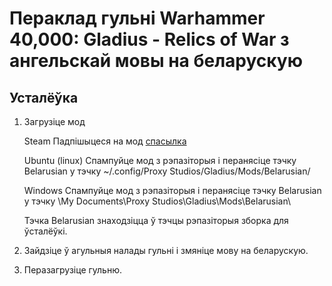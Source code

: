 # Пераклад гульні Warhammer 40,000: Gladius - Relics of War з ангельскай мовы на беларускую

## Усталёўка

1. Загрузіце мод

    Steam
    Падпішыцеся на мод [спасылка](https://steamcommunity.com/sharedfiles/filedetails/?id=2372249255&searchtext=Belarusian)

    Ubuntu (linux)
    Спампуйце мод з рэпазіторыя і перанясіце тэчку Belarusian у тэчку ~/.config/Proxy Studios/Gladius/Mods/Belarusian/

    Windows
    Спампуйце мод з рэпазіторыя і перанясіце тэчку Belarusian у тэчку \My Documents\Proxy Studios\Gladius\Mods\Belarusian\

    Тэчка Belarusian знаходзіцца ў тэчцы рэпазіторыя зборка для ўсталёўкі.

2. Зайдзіце ў агульныя налады гульні і змяніце мову на беларускую. 

3. Перазагрузіце гульню.


